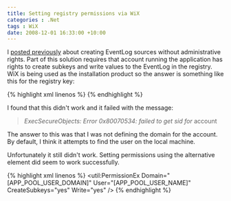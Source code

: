 ```yaml
---
title: Setting registry permissions via WiX
categories : .Net
tags : WiX
date: 2008-12-01 16:33:00 +10:00
---
```


I [posted previously][0] about creating EventLog sources without administrative rights. Part of this solution requires that account running the application has rights to create subkeys and write values to the EventLog in the registry. WiX is being used as the installation product so the answer is something like this for the registry key:

{% highlight xml linenos %}
<Permission User="[APP_POOL_USER_NAME]" CreateSubkeys="yes" Write="yes"/> 
{% endhighlight %}

I found that this didn't work and it failed with the message: 

> _ExecSecureObjects:  Error 0x80070534: failed to get sid for_ account 

The answer to this was that I was not defining the domain for the account. By default, I think it attempts to find the user on the local machine. 

Unfortunately it still didn't work. Setting permissions using the alternative element did seem to work successfully.

{% highlight xml linenos %}
<util:PermissionEx Domain="[APP_POOL_USER_DOMAIN]" User="[APP_POOL_USER_NAME]" CreateSubkeys="yes" Write="yes" />
{% endhighlight %}

[0]: /2008/11/12/creating-event-log-sources-without-administrative-rights/
